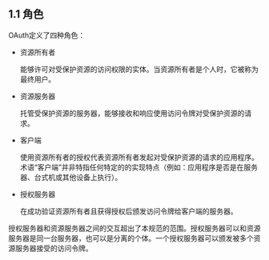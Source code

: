 ## 1.1 角色

OAuth定义了四种角色：
- 资源所有者

  能够许可对受保护资源的访问权限的实体。当资源所有者是个人时，它被称为最终用户。

- 资源服务器

  托管受保护资源的服务器，能够接收和响应使用访问令牌对受保护资源的请求。

- 客户端

  使用资源所有者的授权代表资源所有者发起对受保护资源的请求的应用程序。术语“客户端”并非特指任何特定的的实现特点（例如：应用程序是否是在服务器、台式机或其他设备上执行）。

- 授权服务器

  在成功验证资源所有者且获得授权后颁发访问令牌给客户端的服务器。

授权服务器和资源服务器之间的交互超出了本规范的范围。授权服务器可以和资源服务器是同一台服务器，也可以是分离的个体。一个授权服务器可以颁发被多个资源服务器接受的访问令牌。
